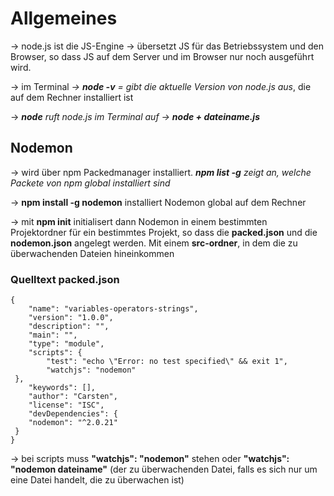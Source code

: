 Allgemeines
===========

-> node.js ist die JS-Engine -> übersetzt JS für das Betriebssystem und den Browser, so dass JS auf dem Server und im Browser nur noch ausgeführt wird.

-> im Terminal *-> **node -v** = gibt die aktuelle Version von node.js aus*, die auf dem Rechner installiert ist

-> *__node__ ruft node.js im Terminal auf -> __node + dateiname.js__*

Nodemon
-------

-> wird über npm Packedmanager installiert. *__npm list -g__  zeigt an, welche Packete von npm global installiert sind*

-> **npm install -g nodemon** installiert Nodemon global auf dem Rechner

-> mit **npm init** initialisert dann Nodemon in einem bestimmten Projektordner für ein bestimmtes Projekt, so dass die **packed.json** und die **nodemon.json** angelegt werden. Mit einem **src-ordner**, in dem die zu überwachenden Dateien hineinkommen

### Quelltext packed.json

    {
        "name": "variables-operators-strings",
        "version": "1.0.0",
        "description": "",
        "main": "",
        "type": "module",
        "scripts": {
            "test": "echo \"Error: no test specified\" && exit 1",
            "watchjs": "nodemon"
     },
        "keywords": [],
        "author": "Carsten",
        "license": "ISC",
        "devDependencies": {
        "nodemon": "^2.0.21"
     }
    }

-> bei scripts muss **"watchjs": "nodemon"** stehen oder **"watchjs": "nodemon dateiname"** (der zu überwachenden Datei, falls es sich nur um eine Datei handelt, die zu überwachen ist)


